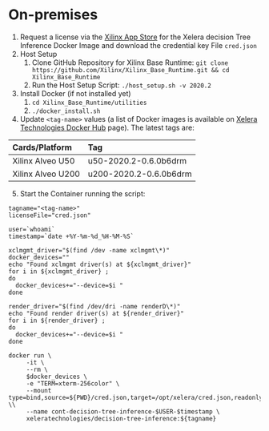 # On-premises


1. Request a license via the [Xilinx App Store](https://appstore.xilinx.com) for the Xelera decision Tree Inference Docker Image and download the credential key File `cred.json`
2. Host Setup
    1. Clone GitHub Repository for Xilinx Base Runtime: `git clone https://github.com/Xilinx/Xilinx_Base_Runtime.git && cd Xilinx_Base_Runtime`
    2. Run the Host Setup Script: `./host_setup.sh -v 2020.2`
3. Install Docker (if not installed yet)
    1. `cd Xilinx_Base_Runtime/utilities`
    2. `./docker_install.sh`
4. Update `<tag-name>` values (a list of Docker images is available on [Xelera Technologies Docker Hub](https://hub.docker.com/r/xeleratechnologies/decision-tree-inference) page). The latest tags are:

|            Cards/Platform            |     Tag        |
| :------------------------- |:------------------------- |
|   Xilinx Alveo U50| u50-2020.2-0.6.0b6drm | 
|   Xilinx Alveo U200| u200-2020.2-0.6.0b6drm | 

5. Start the Container running the script:

```
tagname="<tag-name>"
licenseFile="cred.json"

user=`whoami`
timestamp=`date +%Y-%m-%d_%H-%M-%S`

xclmgmt_driver="$(find /dev -name xclmgmt\*)"
docker_devices=""
echo "Found xclmgmt driver(s) at ${xclmgmt_driver}"
for i in ${xclmgmt_driver} ;
do
  docker_devices+="--device=$i "
done

render_driver="$(find /dev/dri -name renderD\*)"
echo "Found render driver(s) at ${render_driver}"
for i in ${render_driver} ;
do
  docker_devices+="--device=$i "
done

docker run \
     -it \
     --rm \
     $docker_devices \
     -e "TERM=xterm-256color" \
     --mount type=bind,source=${PWD}/cred.json,target=/opt/xelera/cred.json,readonly \\
     --name cont-decision-tree-inference-$USER-$timestamp \
     xeleratechnologies/decision-tree-inference:${tagname}
```
